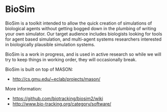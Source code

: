BioSim
=======

BioSim is a toolkit intended to allow the quick creation of simulations of 
biological agents without getting bogged down in the plumbing of writing
your own simulator. Our target audience includes biologists looking for
tools for agent based simulation, and multi-agent systems researchers 
interested in biologically plausible simulation systems.

BioSim is a work in progress, and is used in active research so while we 
will try to keep things in working order, they will occasionally break.

BioSim is built on top of MASON:
* http://cs.gmu.edu/~eclab/projects/mason/

More information:
* https://github.com/biotracking/biosim2/wiki
* http://www.bio-tracking.org/category/software/
